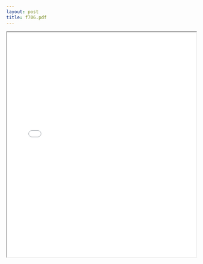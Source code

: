 ```yaml
---
layout: post
title: f706.pdf
---
```


<div class="pdf-container">
<iframe src="/irs.ea/assets/pdfs/f706.pdf" height="600" width="100%" allowFullScreen="true"></iframe>
</div>

